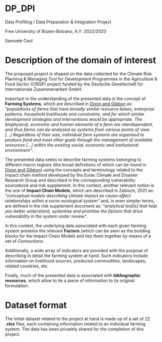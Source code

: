 # DP_DPI
Data Profiling / Data Preparation \& Integration Project

Free University of Bozen-Bolzano, A.Y. 2022/2023

Samuele Ceol

# Description of the domain of interest

The proposed project is shaped on the data collected for the Climate Risk Planning \& Managing Tool for Development Programmes in the Agriculture \& Food 
Sector (CRISP) project funded by the Deutsche Gesellschaft für Internationale Zusammenarbeit GmbH. 

Important in the understanding of the presented data is the concept of **Farming Systems**, which are described in 
[Dixon and Gibbon](http://www.international-food-safety.com/pdf/GFSS.pdf) as: *"populations of farms that have broadly similar resource bases, enterprise 
patterns, household livelihoods and constraints, and for which similar development strategies and interventions would be appropriate. The biophysical, 
economic and human elements of a farm are interdependent, and thus farms can be analysed as systems from various points of view. [...] Regardless of 
their size, individual farm systems are organised to produce food and meet other goals through the management of available resources [...] within the 
existing social, economic and institutional environment"*.

The presented data seeks to describe farming systems belonging to different macro regions (the broad definitions of which can be found in [Dixon and Gibbon](http://www.international-food-safety.com/pdf/GFSS.pdf))
using the concepts and terminology related to the impact chain method developed by the Eurac Climate and Disaster Research Group and described in the 
corresponding vulnerability sourcebook and risk supplement. In this context, another relevant notion is the one of **Impact Chain Models**, which are 
described in Zebisch, 2021 as: *"conceptual models describing climate impact as cause-effect relationships within a socio-ecological system"* and, in even
simpler terms, are defined in the risk supplement document as: *"analytical tool[s] that help you better understand, systemise and prioritise the 
factors that drive vulnerability in the system under review"*. 

In this context, the underlying data associated with each given farming system presents the relevant **Factors** (which can be seen as the building blocks 
for the Impact Chain Model) and ties them together by means of a set of *Connections*.

Additionally, a wide array of indicators are provided with the purpose of describing in detail the farming system at hand. Such indicators include 
information on livelihood sources, produced commodities, landscapes, related countries, etc.

Finally, much of the presented data is associated with **bibliographic resources**, which allow to tie a piece of information to its original formulation.

# Dataset format

The initial dataset related to the project at hand is made up of a set of 22 **.xlsx** files, each containing information related to an individual farming system. The data has been privately shared for the completion of this project.
